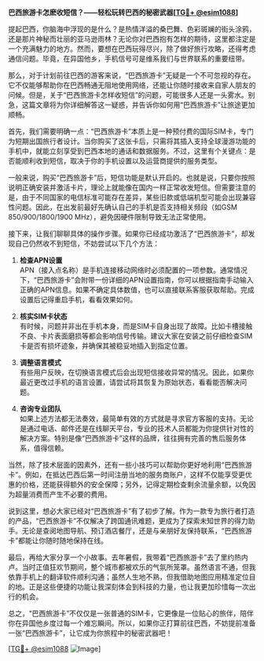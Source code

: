 **巴西旅游卡怎麽收短信？——轻松玩转巴西的秘密武器[[TG💪+ @esim1088](https://t.me/s/esim1088)]**

提起巴西，你脑海中浮现的是什么？是热情洋溢的桑巴舞、色彩斑斓的街头涂鸦，还是那片神秘而壮丽的亚马逊雨林？无论你对巴西抱有怎样的期待，这里都注定是一个充满魅力的地方。然而，要想在巴西玩得尽兴，除了做好旅行攻略，还得考虑通信问题。毕竟，在异国他乡，手机信号可是维系我们与世界联系的重要纽带。

那么，对于计划前往巴西的游客来说，“巴西旅游卡”无疑是一个不可忽视的存在。它不仅能够帮助你在巴西畅通无阻地使用网络，还能让你随时接收来自家人朋友的问候。但是，关于“巴西旅游卡怎样收短信”的问题，可能很多人还是一头雾水。别急，这篇文章将为你详细解答这一疑惑，并告诉你如何用“巴西旅游卡”让旅途更加顺畅。

首先，我们需要明确一点：“巴西旅游卡”本质上是一种预付费的国际SIM卡，专门为短期出国旅行者设计。当你购买了这张卡后，只需将其插入支持全球漫游功能的手机中，就能立刻享受到巴西本地的通话和数据服务。不过，这里有个关键点：是否能顺利收到短信，取决于你的手机设置以及运营商提供的服务类型。

一般来说，购买“巴西旅游卡”后，短信功能是默认开启的。也就是说，只要你按照说明正确安装并激活卡片，理论上就能像在国内一样正常收发短信。但需要注意的是，由于不同国家的电信标准可能存在差异，某些旧款或低端机型可能会出现兼容性问题。因此，在出发前最好先确认自己的手机是否支持相关频段（如GSM 850/900/1800/1900 MHz），避免因硬件限制导致无法正常使用。

接下来，让我们聊聊具体的操作步骤。如果你已经成功激活了“巴西旅游卡”，却发现自己仍然收不到短信，不妨尝试以下几个方法：

1. **检查APN设置**  
   APN（接入点名称）是手机连接移动网络时必须配置的一项参数。通常情况下，“巴西旅游卡”会附带一份详细的APN设置指南，你可以根据指南手动输入正确的APN信息。如果不确定具体数值，也可以直接联系客服获取帮助。完成设置后记得重启手机，看看效果如何。

2. **核实SIM卡状态**  
   有时候，问题并非出在手机本身，而是SIM卡自身出现了故障。比如卡槽接触不良、卡片表面磨损等都会影响信号传输。建议大家在安装之前仔细检查SIM卡是否有损坏迹象，并确保其被稳妥地插入到指定位置。

3. **调整语言模式**  
   有些用户反映，在切换语言模式后会出现短信接收异常的情况。因此，如果你最近更改过手机的语言设置，请尝试将其恢复为原始状态，看看能否解决问题。

4. **咨询专业团队**  
   如果上述方法都无法奏效，最简单有效的方式就是寻求官方客服的支持。无论是通过电话、邮件还是在线聊天平台，专业的技术人员都能为你提供针对性的解决方案。特别是像“巴西旅游卡”这样的品牌，往往拥有完善的售后服务体系，值得信赖。

当然，除了技术层面的因素外，还有一些小技巧可以帮助你更好地利用“巴西旅游卡”。例如，在抵达巴西后第一时间注册当地的服务商账户，这样不仅能享受更优惠的价格，还能获得额外的安全保障；另外，记得定期检查剩余流量余额，以免因为超量消费而产生不必要的费用。

说到这里，想必大家已经对“巴西旅游卡”有了初步了解。作为一款专为旅行者打造的产品，“巴西旅游卡”不仅解决了跨国通讯难题，更成为了探索未知世界的得力助手。无论是查阅地图导航、预订酒店餐厅，还是与亲朋好友保持联系，“巴西旅游卡”都能让你随时随地保持在线。

最后，再给大家分享一个小故事。去年暑假，我带着“巴西旅游卡”去了里约热内卢。当时正值狂欢节期间，整个城市都被欢乐的气氛所笼罩。虽然语言不通，但我依靠手机上的翻译软件顺利沟通；虽然人生地不熟，但我借助地图应用精准定位目的地。正是这些便捷的功能让我深刻体会到科技的力量，也让我更加珍惜每一次出行的机会。

总之，“巴西旅游卡”不仅仅是一张普通的SIM卡，它更像是一位贴心的旅伴，陪伴你在异国他乡度过每一个难忘瞬间。所以，如果你正打算前往巴西，不妨提前准备一张“巴西旅游卡”，让它成为你旅程中的秘密武器吧！

[[TG💪+ @esim1088](https://t.me/s/esim1088) ![Image](https://i.postimg.cc/4NQfJmqS/Snipaste-2025-05-13-00-14-12.png)]